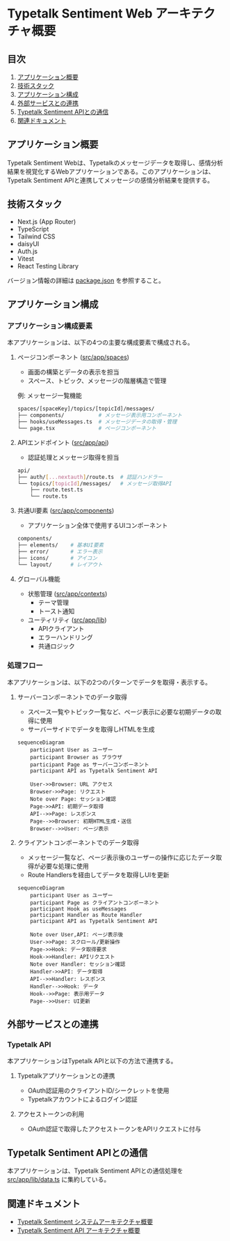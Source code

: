 # Typetalk Sentiment Web アーキテクチャ概要

## 目次

1. [アプリケーション概要](#アプリケーション概要)
2. [技術スタック](#技術スタック)
3. [アプリケーション構成](#アプリケーション構成)
4. [外部サービスとの連携](#外部サービスとの連携)
5. [Typetalk Sentiment APIとの通信](#typetalk-sentiment-apiとの通信)
6. [関連ドキュメント](#関連ドキュメント)

## アプリケーション概要

Typetalk Sentiment Webは、Typetalkのメッセージデータを取得し、感情分析結果を視覚化するWebアプリケーションである。このアプリケーションは、Typetalk Sentiment APIと連携してメッセージの感情分析結果を提供する。

## 技術スタック

- Next.js (App Router)
- TypeScript
- Tailwind CSS
- daisyUI
- Auth.js
- Vitest
- React Testing Library

バージョン情報の詳細は [package.json](../package.json) を参照すること。

## アプリケーション構成

### アプリケーション構成要素

本アプリケーションは、以下の4つの主要な構成要素で構成される。

1. ページコンポーネント ([src/app/spaces](../src/app/spaces/))
   - 画面の構築とデータの表示を担当
   - スペース、トピック、メッセージの階層構造で管理

   例: メッセージ一覧機能

   ```sh
   spaces/[spaceKey]/topics/[topicId]/messages/
   ├── components/           # メッセージ表示用コンポーネント
   ├── hooks/useMessages.ts  # メッセージデータの取得・管理
   └── page.tsx              # ページコンポーネント
   ```

2. APIエンドポイント ([src/app/api](../src/app/api/))
   - 認証処理とメッセージ取得を担当

   ```sh
   api/
   ├── auth/[...nextauth]/route.ts  # 認証ハンドラー
   └── topics/[topicId]/messages/   # メッセージ取得API
       ├── route.test.ts
       └── route.ts
   ```

3. 共通UI要素 ([src/app/components](../src/app/components/))
   - アプリケーション全体で使用するUIコンポーネント

   ```sh
   components/
   ├── elements/    # 基本UI要素
   ├── error/       # エラー表示
   ├── icons/       # アイコン
   └── layout/      # レイアウト
   ```

4. グローバル機能
   - 状態管理 ([src/app/contexts](../src/app/contexts/))
     - テーマ管理
     - トースト通知
   - ユーティリティ ([src/app/lib](../src/app/lib/))
     - APIクライアント
     - エラーハンドリング
     - 共通ロジック

### 処理フロー

本アプリケーションは、以下の2つのパターンでデータを取得・表示する。

1. サーバーコンポーネントでのデータ取得
   - スペース一覧やトピック一覧など、ページ表示に必要な初期データの取得に使用
   - サーバーサイドでデータを取得しHTMLを生成

    ```mermaid
    sequenceDiagram
        participant User as ユーザー
        participant Browser as ブラウザ
        participant Page as サーバーコンポーネント
        participant API as Typetalk Sentiment API

        User->>Browser: URL アクセス
        Browser->>Page: リクエスト
        Note over Page: セッション確認
        Page->>API: 初期データ取得
        API-->>Page: レスポンス
        Page-->>Browser: 初期HTML生成・送信
        Browser-->>User: ページ表示
    ```

2. クライアントコンポーネントでのデータ取得
   - メッセージ一覧など、ページ表示後のユーザーの操作に応じたデータ取得が必要な処理に使用
   - Route Handlersを経由してデータを取得しUIを更新

    ```mermaid
    sequenceDiagram
        participant User as ユーザー
        participant Page as クライアントコンポーネント
        participant Hook as useMessages
        participant Handler as Route Handler
        participant API as Typetalk Sentiment API

        Note over User,API: ページ表示後
        User->>Page: スクロール/更新操作
        Page->>Hook: データ取得要求
        Hook->>Handler: APIリクエスト
        Note over Handler: セッション確認
        Handler->>API: データ取得
        API-->>Handler: レスポンス
        Handler-->>Hook: データ
        Hook-->>Page: 表示用データ
        Page-->>User: UI更新
    ```

## 外部サービスとの連携

### Typetalk API

本アプリケーションはTypetalk APIと以下の方法で連携する。

1. Typetalkアプリケーションとの連携
   - OAuth認証用のクライアントID/シークレットを使用
   - Typetalkアカウントによるログイン認証

2. アクセストークンの利用
   - OAuth認証で取得したアクセストークンをAPIリクエストに付与

## Typetalk Sentiment APIとの通信

本アプリケーションは、Typetalk Sentiment APIとの通信処理を [src/app/lib/data.ts](../src/app/lib/data.ts) に集約している。

## 関連ドキュメント

- [Typetalk Sentiment システムアーキテクチャ概要](../../../docs/system-architecture.md)
- [Typetalk Sentiment API アーキテクチャ概要](../../api/docs/architecture-api.md)
